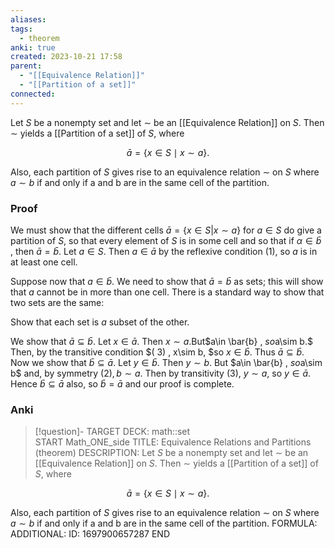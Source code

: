 ```yaml
---
aliases: 
tags:
  - theorem
anki: true
created: 2023-10-21 17:58
parent:
  - "[[Equivalence Relation]]"
  - "[[Partition of a set]]"
connected:
---
```


Let $S$ be a  nonempty set and let $∼$ be an [[Equivalence Relation]]  on $S$. Then $∼$ yields a  [[Partition of a set]] of $S$, where

$$
\bar{a}=\{x\in S\mid x\sim a\}.
$$

Also, each partition of $S$ gives rise to an equivalence relation $∼$ on $S$ where $a ∼ b$ if and only if a and b are in the same cell of the partition.

### Proof
We must show that the different cells $\bar{a} = \{ x\in S|x\sim a\}$ for $a\in S$ do give a partition of $S$, so that every element of $S$ is in some cell and so that if $\alpha\in \bar{b}$ , then $\bar{a} = \bar{b}$. Let $a\in S.$ Then $a\in\bar{a}$ by the reflexive condition (1), so $a$ is in at least one cell.

Suppose now that $a\in\bar{b}.$ We need to show that $\bar{a}=\bar{b}$ as sets; this will show that $a$ cannot be in more than one cell. There is a standard way to show that two sets are the same:

Show that each set is $a$ subset of the other.

We show that $\bar{a}\subseteq\bar{b}$. Let $x\in\bar{a}.$ Then $x\sim a.$But$a\in \bar{b} , $so$a\sim b.$ Then, by the transitive condition $( 3) , x\sim b, $so $x\in \bar{b} .$ Thus $\bar{a}\subseteq\bar{b}.$ Now we show that $\bar{b}\subseteq\bar{a}.$ Let $y\in\bar{b}.$ Then $y\sim b$. But $a\in \bar{b} , $so$a\sim b$ and, by symmetry $(2),b\sim a.$ Then by transitivity (3), $y\sim a$, so $y\in\bar{a}$. Hence $\bar{b}\subseteq\bar{a}$ also, so $\bar{b}=\bar{a}$ and our proof is complete.

### Anki
> [!question]-
TARGET DECK: math::set  
START
Math_ONE_side
TITLE: Equivalence Relations and Partitions (theorem)
DESCRIPTION: Let $S$ be a  nonempty set and let $∼$ be an [[Equivalence Relation]]  on $S$. Then $∼$ yields a  [[Partition of a set]] of $S$, where

$$
\bar{a}=\{x\in S\mid x\sim a\}.
$$

Also, each partition of $S$ gives rise to an equivalence relation $∼$ on $S$ where $a ∼ b$ if and only if a and b are in the same cell of the partition.
FORMULA: 
ADDITIONAL:
ID: 1697900657287
END









